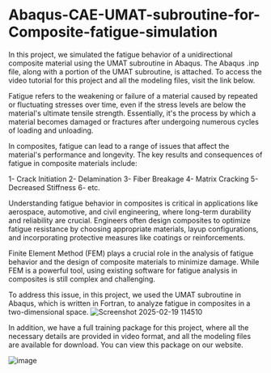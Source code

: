# Abaqus-CAE-UMAT-subroutine-for-Composite-fatigue-simulation
In this project, we simulated the fatigue behavior of a unidirectional composite material using the UMAT subroutine in Abaqus. The Abaqus .inp file, along with a portion of the UMAT subroutine, is attached. To access the video tutorial for this project and all the modeling files, visit the link below.

Fatigue refers to the weakening or failure of a material caused by repeated or fluctuating stresses over time, even if the stress levels are below the material's ultimate tensile strength. Essentially, it's the process by which a material becomes damaged or fractures after undergoing numerous cycles of loading and unloading.

In composites, fatigue can lead to a range of issues that affect the material's performance and longevity. The key results and consequences of fatigue in composite materials include:

1- Crack Initiation
2- Delamination
3- Fiber Breakage
4- Matrix Cracking
5- Decreased Stiffness
6- etc.

Understanding fatigue behavior in composites is critical in applications like aerospace, automotive, and civil engineering, where long-term durability and reliability are crucial. Engineers often design composites to optimize fatigue resistance by choosing appropriate materials, layup configurations, and incorporating protective measures like coatings or reinforcements.

Finite Element Method (FEM) plays a crucial role in the analysis of fatigue behavior and the design of composite materials to minimize damage. While FEM is a powerful tool, using existing software for fatigue analysis in composites is still complex and challenging.

To address this issue, in this project, we used the UMAT subroutine in Abaqus, which is written in Fortran, to analyze fatigue in composites in a two-dimensional space.
![Screenshot 2025-02-19 114510](https://github.com/user-attachments/assets/a92106d8-de6d-4108-8cb6-a6d7a6fdaaba)

In addition, we have a full training package for this project, where all the necessary details are provided in video format, and all the modeling files are available for download. You can view this package on our website.

![image](https://github.com/user-attachments/assets/7b4df083-7678-4c83-b7c8-c76f93b845d9)
